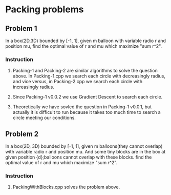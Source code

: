 # Packing problems

## Problem 1
In a box(2D,3D) bounded by [-1, 1], given m balloon with variable radio r and 
position mu, find the optimal value of r and mu which maximize "sum r^2".

### Instruction
1. Packing-1 and Packing-2 are similar algorithms to solve the 
   question above. In Packing-1.cpp we search each circle with 
   decreasingly radius, and vice versus, in Packing-2.cpp we 
   search each circle with increasingly radius.

2. Since Packing-1 v0.0.2 we use Gradient Descent to search each 
   circle.

3. Theoretically we have sovled the question in Packing-1 v0.0.1,
   but actually it is difficult to run because it takes too much 
   time to search a circle meeting our conditions.

## Problem 2
In a box(2D, 3D) bounded by [-1, 1], given m balloons(they cannot overlap) 
with variable radio r and position mu. And some tiny blocks are in the box 
at given position {d};balloons cannot overlap with these blocks. find the 
optimal value of r and mu which maximize "sum r^2".

### Instruction
1. PackingWithBlocks.cpp solves the problem above.